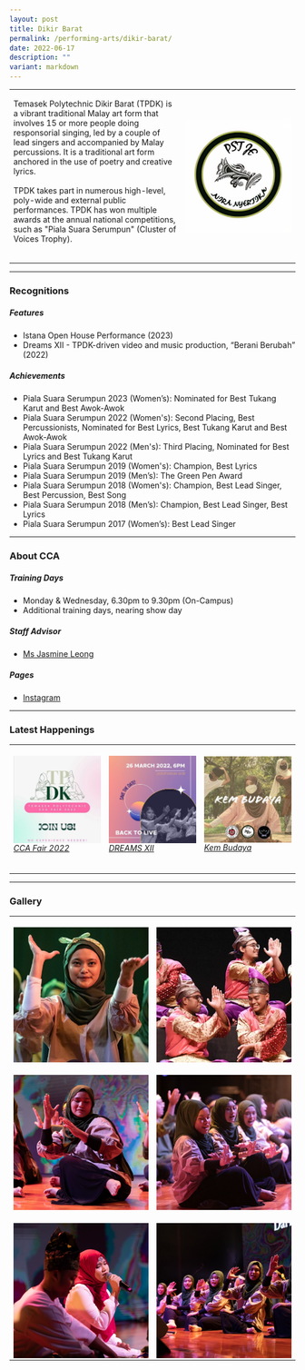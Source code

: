 ```yaml
---
layout: post
title: Dikir Barat
permalink: /performing-arts/dikir-barat/
date: 2022-06-17
description: ""
variant: markdown
---
```

<table>
	<tbody>
		<tr>
			<td>
				<p>
                    Temasek Polytechnic Dikir Barat (TPDK) is a vibrant traditional Malay art form that involves 15 or more people doing responsorial singing, led by a couple of lead singers and accompanied by Malay percussions. It is a traditional art form anchored in the use of poetry and creative lyrics.
					<br>
					<br>
                    TPDK takes part in numerous high-level, poly-wide and external public performances. TPDK has won multiple awards at the annual national competitions, such as "Piala Suara Serumpun" (Cluster of Voices Trophy).
                    <br>
                    <br>
				</p>
			</td>
			<td style="width:40%">
				<img alt="DK" style="display:block;margin-left:auto;margin-right:auto;" src="/images/Arts/DK/DK_logo.png">
			</td>
		</tr>
	</tbody>
</table>
	
<hr>
	
### Recognitions

##### Features
	
<ul>
  <li>Istana Open House Performance (2023)</li>
	<li>Dreams XII - TPDK-driven video and music production, “Berani Berubah” (2022)</li>
	               
</ul>

##### Achievements
	
<ul>
	    <li>Piala Suara Serumpun 2023 (Women’s): Nominated for Best Tukang Karut and Best Awok-Awok</li>
	    <li>Piala Suara Serumpun 2022 (Women's): Second Placing, Best Percussionists, Nominated for Best Lyrics, Best Tukang Karut and Best Awok-Awok</li>
    <li>Piala Suara Serumpun 2022 (Men's): Third Placing, Nominated for Best Lyrics and Best Tukang Karut</li>
    <li>Piala Suara Serumpun 2019 (Women's): Champion, Best Lyrics</li>
    <li>Piala Suara Serumpun 2019 (Men’s): The Green Pen Award</li>     <li>Piala Suara Serumpun 2018 (Women's): Champion, Best Lead Singer, Best Percussion, Best Song</li> 
	 <li>Piala Suara Serumpun 2018 (Men’s): Champion, Best Lead Singer, Best Lyrics</li> 
	 <li>Piala Suara Serumpun 2017 (Women’s): Best Lead Singer</li> 
	
</ul>

<hr>

### About CCA

##### Training Days
            
<ul>    
    <li>Monday &amp; Wednesday, 6.30pm to 9.30pm (On-Campus)</li>
    <li>Additional training days, nearing show day</li>
</ul>


##### Staff Advisor

<ul>
	<li>
		<a href="mailto:jasmine_leong@tp.edu.sg">Ms Jasmine Leong</a>
		<br>
</li></ul>

##### Pages

<ul>
	<li><a href="https://www.instagram.com/tpdikir">Instagram</a></li>
  
</ul>

<hr>

### Latest Happenings

<table>
    <tbody><tr>
        <td style="width:33%"><br>
            <a href="https://www.instagram.com/p/CcxifZzB8a8/">
                <img src="/images/Arts/DK/DK_CCA Fair 2022.png" style="display:block;margin-left:auto;margin-right:auto;" alt="Dikir Barat">
                <h6 style="margin-top:0%">CCA Fair 2022</h6>
            </a>
        </td>
        <td style="width:33%"><br>
            <a href="https://www.instagram.com/p/CbY8xXDBJD3/">
                <img src="/images/Arts/DK/DK_DREAMS XII.png" style="display:block;margin-left:auto;margin-right:auto;" alt="Dikir Barat">
                <h6 style="margin-top:0%">DREAMS XII</h6>
            </a>
        </td>
        <td style="width:33%"><br>
            <a href="https://www.instagram.com/p/CVCoeDgok7L/">
                <img src="/images/Arts/DK/DK_Kem Budaya.png" style="display:block;margin-left:auto;margin-right:auto;" alt="Dikir Barat">
                <h6 style="margin-top:0%">Kem Budaya</h6>
            </a>
        </td>
    </tr>
</tbody></table>
	
<hr>

### Gallery

<table>
	<tbody>
		<tr>
			<td style="width:50%"><br>
				<img alt="DK" style="display:block;margin-left:auto;margin-right:auto;" src="/images/Arts/DK/DK_pic_1.jpg">
			</td>
			<td style="width:50%"><br>
				<img alt="DK" style="display:block;margin-left:auto;margin-right:auto;" src="/images/Arts/DK/DK_pic_2.jpg">
			</td>
		</tr>
		<tr>
			<td style="width:50%"><br>
				<img alt="DK" style="display:block;margin-left:auto;margin-right:auto;" src="/images/Arts/DK/DK_pic_3.jpg">
			</td>
			<td style="width:50%"><br>
				<img alt="DK" style="display:block;margin-left:auto;margin-right:auto;" src="/images/Arts/DK/DK_pic_4.jpg">
			</td>
		</tr>
		<tr>
			<td style="width:50%"><br>
				<img alt="DK" style="display:block;margin-left:auto;margin-right:auto;" src="/images/Arts/DK/DK_pic_5.jpg">
			</td>
			<td style="width:50%"><br>
				<img alt="DK" style="display:block;margin-left:auto;margin-right:auto;" src="/images/Arts/DK/DK_pic_6.jpg">
			</td>
		</tr>
	</tbody>
</table>